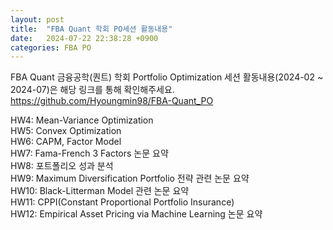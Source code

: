 ```yaml
---
layout: post
title:  "FBA Quant 학회 PO세션 활동내용"
date:   2024-07-22 22:38:28 +0900
categories: FBA PO
---  
```


FBA Quant 금융공학(퀀트) 학회 Portfolio Optimization 세션 활동내용(2024-02 ~ 2024-07)은 해당 링크를 통해 확인해주세요.
https://github.com/Hyoungmin98/FBA-Quant_PO

HW4: Mean-Variance Optimization   
HW5: Convex Optimization     
HW6: CAPM, Factor Model  
HW7: Fama-French 3 Factors 논문 요약  
HW8: 포트폴리오 성과 분석  
HW9: Maximum Diversification Portfolio 전략 관련 논문 요약  
HW10: Black-Litterman Model 관련 논문 요약  
HW11: CPPI(Constant Proportional Portfolio Insurance)    
HW12: Empirical Asset Pricing via Machine Learning 논문 요약
